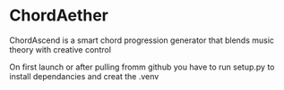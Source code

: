 # ChordAether
ChordAscend is a smart chord progression generator that blends music theory with creative control

On first launch or after pulling fromm github you have to run setup.py to install dependancies and creat the .venv